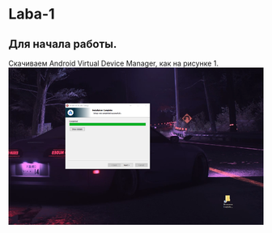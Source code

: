 # Laba-1
## Для начала работы.
Скачиваем  Android Virtual Device Manager, как на рисунке 1.
![1](https://github.com/Ma4eta4/Laba-1/blob/main/imagwwwe.png)


